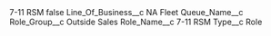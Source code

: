 <?xml version="1.0" encoding="UTF-8"?>
<CustomMetadata xmlns="http://soap.sforce.com/2006/04/metadata" xmlns:xsi="http://www.w3.org/2001/XMLSchema-instance" xmlns:xsd="http://www.w3.org/2001/XMLSchema">
    <label>7-11 RSM</label>
    <protected>false</protected>
    <values>
        <field>Line_Of_Business__c</field>
        <value xsi:type="xsd:string">NA Fleet</value>
    </values>
    <values>
        <field>Queue_Name__c</field>
        <value xsi:nil="true"/>
    </values>
    <values>
        <field>Role_Group__c</field>
        <value xsi:type="xsd:string">Outside Sales</value>
    </values>
    <values>
        <field>Role_Name__c</field>
        <value xsi:type="xsd:string">7-11 RSM</value>
    </values>
    <values>
        <field>Type__c</field>
        <value xsi:type="xsd:string">Role</value>
    </values>
</CustomMetadata>
